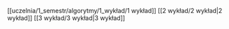 [[uczelnia/1_semestr/algorytmy/1_wykład/1 wykład]]
[[2 wykład/2 wykład|2 wykład]]
[[3 wykład/3 wykład|3 wykład]]
